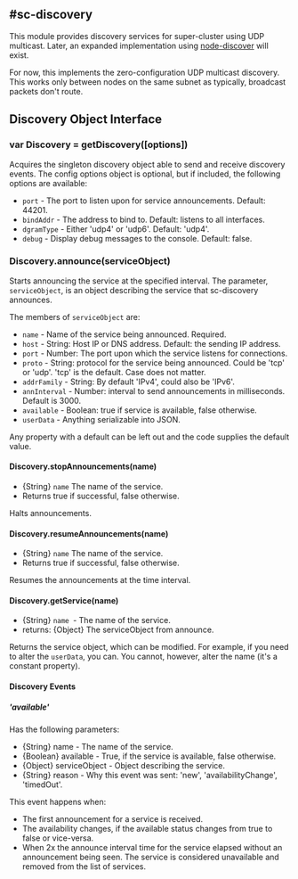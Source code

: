 #sc-discovery
---
This module provides discovery services for super-cluster using UDP multicast.
Later, an expanded implementation using
[node-discover](https://github.com/tristanls/node-discover "GitHub Link") will
exist.

For now, this implements the zero-configuration UDP multicast discovery. This
works only between nodes on the same subnet as typically, broadcast packets
don't route.

## Discovery Object Interface

### var Discovery = getDiscovery([options])

Acquires the singleton discovery object able to send and receive discovery
events.  The config options object is optional, but if included, the following
options are available:

* `port` - The port to listen upon for service announcements. Default: 44201.
* `bindAddr` - The address to bind to. Default: listens to all interfaces.
* `dgramType` - Either 'udp4' or 'udp6'. Default: 'udp4'.
* `debug` - Display debug messages to the console. Default: false.

### Discovery.announce(serviceObject)
Starts announcing the service at the specified interval. The parameter,
`serviceObject`, is an object describing the service that sc-discovery
announces.

The members of `serviceObject` are:

* `name` - Name of the service being announced. Required.
* `host` - String: Host IP or DNS address. Default: the sending IP address.
* `port` - Number: The port upon which the service listens for connections.
* `proto` - String: protocol for the service being announced. Could be 'tcp'
  or 'udp'. 'tcp' is the default. Case does not matter.
* `addrFamily` - String: By default 'IPv4', could also be 'IPv6'.
* `annInterval` - Number: interval to send announcements in milliseconds.
  Default is 3000.
* `available` - Boolean: true if service is available, false otherwise.
* `userData` - Anything serializable into JSON.

Any property with a default can be left out and the code supplies the default
value.

#### Discovery.stopAnnouncements\(name\)
- {String} `name` The name of the service.
- Returns true if successful, false otherwise.

Halts announcements.

#### Discovery.resumeAnnouncements\(name\)
- {String} `name` The name of the service.
- Returns true if successful, false otherwise.

Resumes the announcements at the time interval.

#### Discovery.getService\(name\)
- {String} `name `- The name of the service.
- returns: {Object} The serviceObject from announce.

Returns the service object, which can be modified. For example, if you need to
alter the `userData`, you can. You cannot, however, alter the name (it's a
constant property).

#### Discovery Events

##### 'available'
Has the following parameters:

- {String} name - The name of the service.
- {Boolean} available - True, if the service is available, false otherwise.
- {Object} serviceObject - Object describing the service.
- {String} reason - Why this event was sent: 'new', 'availabilityChange',
  'timedOut'.

This event happens when:

- The first announcement for a service is received.
- The availability changes, if the available status changes from true to false
  or vice-versa.
- When 2x the announce interval time for the service elapsed without an
  announcement being seen. The service is considered unavailable and removed
  from the list of services.

